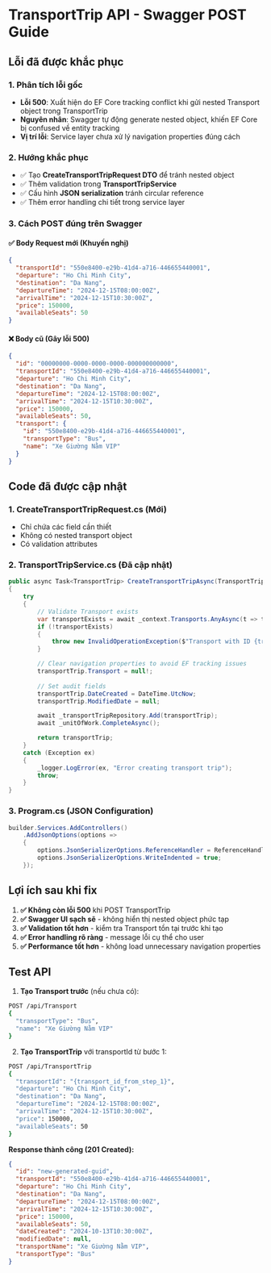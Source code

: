 # TransportTrip API - Swagger POST Guide

## Lỗi đã được khắc phục

### 1. **Phân tích lỗi gốc**
- **Lỗi 500**: Xuất hiện do EF Core tracking conflict khi gửi nested Transport object trong TransportTrip
- **Nguyên nhân**: Swagger tự động generate nested object, khiến EF Core bị confused về entity tracking
- **Vị trí lỗi**: Service layer chưa xử lý navigation properties đúng cách

### 2. **Hướng khắc phục**
- ✅ Tạo **CreateTransportTripRequest DTO** để tránh nested object
- ✅ Thêm validation trong **TransportTripService** 
- ✅ Cấu hình **JSON serialization** tránh circular reference
- ✅ Thêm error handling chi tiết trong service layer

### 3. **Cách POST đúng trên Swagger**

#### ✅ **Body Request mới (Khuyến nghị)**
```json
{
  "transportId": "550e8400-e29b-41d4-a716-446655440001",
  "departure": "Ho Chi Minh City",
  "destination": "Da Nang",
  "departureTime": "2024-12-15T08:00:00Z",
  "arrivalTime": "2024-12-15T10:30:00Z",
  "price": 150000,
  "availableSeats": 50
}
```

#### ❌ **Body cũ (Gây lỗi 500)**
```json
{
  "id": "00000000-0000-0000-0000-000000000000",
  "transportId": "550e8400-e29b-41d4-a716-446655440001",
  "departure": "Ho Chi Minh City",
  "destination": "Da Nang",
  "departureTime": "2024-12-15T08:00:00Z",
  "arrivalTime": "2024-12-15T10:30:00Z",
  "price": 150000,
  "availableSeats": 50,
  "transport": {
    "id": "550e8400-e29b-41d4-a716-446655440001",
    "transportType": "Bus",
    "name": "Xe Giường Nằm VIP"
  }
}
```

## Code đã được cập nhật

### 1. **CreateTransportTripRequest.cs** (Mới)
- Chỉ chứa các field cần thiết
- Không có nested transport object
- Có validation attributes

### 2. **TransportTripService.cs** (Đã cập nhật)
```csharp
public async Task<TransportTrip> CreateTransportTripAsync(TransportTrip transportTrip)
{
    try
    {
        // Validate Transport exists
        var transportExists = await _context.Transports.AnyAsync(t => t.Id == transportTrip.TransportId);
        if (!transportExists)
        {
            throw new InvalidOperationException($"Transport with ID {transportTrip.TransportId} does not exist.");
        }

        // Clear navigation properties to avoid EF tracking issues
        transportTrip.Transport = null!;
        
        // Set audit fields
        transportTrip.DateCreated = DateTime.UtcNow;
        transportTrip.ModifiedDate = null;

        await _transportTripRepository.Add(transportTrip);
        await _unitOfWork.CompleteAsync();

        return transportTrip;
    }
    catch (Exception ex)
    {
        _logger.LogError(ex, "Error creating transport trip");
        throw;
    }
}
```

### 3. **Program.cs** (JSON Configuration)
```csharp
builder.Services.AddControllers()
    .AddJsonOptions(options =>
    {
        options.JsonSerializerOptions.ReferenceHandler = ReferenceHandler.IgnoreCycles;
        options.JsonSerializerOptions.WriteIndented = true;
    });
```

## Lợi ích sau khi fix

1. **✅ Không còn lỗi 500** khi POST TransportTrip
2. **✅ Swagger UI sạch sẽ** - không hiển thị nested object phức tạp
3. **✅ Validation tốt hơn** - kiểm tra Transport tồn tại trước khi tạo
4. **✅ Error handling rõ ràng** - message lỗi cụ thể cho user
5. **✅ Performance tốt hơn** - không load unnecessary navigation properties

## Test API

1. **Tạo Transport trước** (nếu chưa có):
```bash
POST /api/Transport
{
  "transportType": "Bus",
  "name": "Xe Giường Nằm VIP"
}
```

2. **Tạo TransportTrip** với transportId từ bước 1:
```bash
POST /api/TransportTrip
{
  "transportId": "{transport_id_from_step_1}",
  "departure": "Ho Chi Minh City",
  "destination": "Da Nang",
  "departureTime": "2024-12-15T08:00:00Z",
  "arrivalTime": "2024-12-15T10:30:00Z", 
  "price": 150000,
  "availableSeats": 50
}
```

**Response thành công (201 Created):**
```json
{
  "id": "new-generated-guid",
  "transportId": "550e8400-e29b-41d4-a716-446655440001",
  "departure": "Ho Chi Minh City",
  "destination": "Da Nang",
  "departureTime": "2024-12-15T08:00:00Z",
  "arrivalTime": "2024-12-15T10:30:00Z",
  "price": 150000,
  "availableSeats": 50,
  "dateCreated": "2024-10-13T10:30:00Z",
  "modifiedDate": null,
  "transportName": "Xe Giường Nằm VIP",
  "transportType": "Bus"
}
```